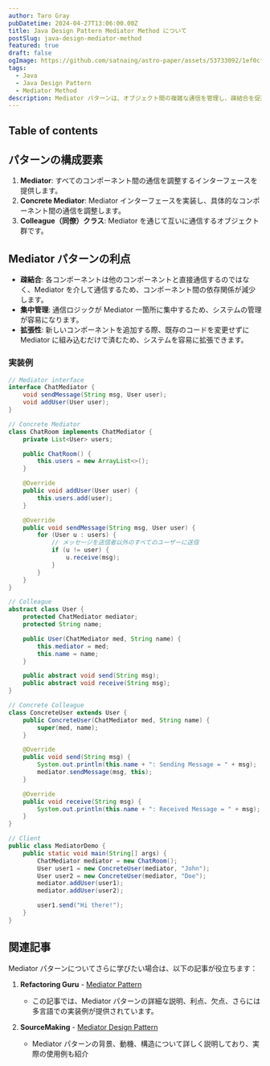 ```yaml
---
author: Taro Gray
pubDatetime: 2024-04-27T13:06:00.00Z
title: Java Design Pattern Mediator Method について
postSlug: java-design-mediator-method
featured: true
draft: false
ogImage: https://github.com/satnaing/astro-paper/assets/53733092/1ef0cf03-8137-4d67-ac81-84a032119e3a
tags:
  - Java
  - Java Design Pattern
  - Mediator Method
description: Mediator パターンは、オブジェクト間の複雑な通信を管理し、疎結合を促進するデザインパターンです。このパターンでは、オブジェクト間の直接的な通信を避け、代わりに Mediator オブジェクトを通じて交流することで、システム内の各オブジェクトが他のオブジェクトと独立して操作できるようになります。
---
```


## Table of contents

## パターンの構成要素

1. **Mediator**: すべてのコンポーネント間の通信を調整するインターフェースを提供します。
2. **Concrete Mediator**: Mediator インターフェースを実装し、具体的なコンポーネント間の通信を調整します。
3. **Colleague（同僚）クラス**: Mediator を通じて互いに通信するオブジェクト群です。

## Mediator パターンの利点

- **疎結合**: 各コンポーネントは他のコンポーネントと直接通信するのではなく、Mediator を介して通信するため、コンポーネント間の依存関係が減少します。
- **集中管理**: 通信ロジックが Mediator 一箇所に集中するため、システムの管理が容易になります。
- **拡張性**: 新しいコンポーネントを追加する際、既存のコードを変更せずに Mediator に組み込むだけで済むため、システムを容易に拡張できます。

### 実装例

```java
// Mediator interface
interface ChatMediator {
    void sendMessage(String msg, User user);
    void addUser(User user);
}

// Concrete Mediator
class ChatRoom implements ChatMediator {
    private List<User> users;

    public ChatRoom() {
        this.users = new ArrayList<>();
    }

    @Override
    public void addUser(User user) {
        this.users.add(user);
    }

    @Override
    public void sendMessage(String msg, User user) {
        for (User u : users) {
            // メッセージを送信者以外のすべてのユーザーに送信
            if (u != user) {
                u.receive(msg);
            }
        }
    }
}

// Colleague
abstract class User {
    protected ChatMediator mediator;
    protected String name;

    public User(ChatMediator med, String name) {
        this.mediator = med;
        this.name = name;
    }

    public abstract void send(String msg);
    public abstract void receive(String msg);
}

// Concrete Colleague
class ConcreteUser extends User {
    public ConcreteUser(ChatMediator med, String name) {
        super(med, name);
    }

    @Override
    public void send(String msg) {
        System.out.println(this.name + ": Sending Message = " + msg);
        mediator.sendMessage(msg, this);
    }

    @Override
    public void receive(String msg) {
        System.out.println(this.name + ": Received Message = " + msg);
    }
}

// Client
public class MediatorDemo {
    public static void main(String[] args) {
        ChatMediator mediator = new ChatRoom();
        User user1 = new ConcreteUser(mediator, "John");
        User user2 = new ConcreteUser(mediator, "Doe");
        mediator.addUser(user1);
        mediator.addUser(user2);

        user1.send("Hi there!");
    }
}
```

## 関連記事

Mediator パターンについてさらに学びたい場合は、以下の記事が役立ちます：

1. **Refactoring Guru** - [Mediator Pattern](https://refactoring.guru/design-patterns/mediator)

   - この記事では、Mediator パターンの詳細な説明、利点、欠点、さらには多言語での実装例が提供されています。

2. **SourceMaking** - [Mediator Design Pattern](https://sourcemaking.com/design_patterns/mediator)
   - Mediator パターンの背景、動機、構造について詳しく説明しており、実際の使用例も紹介
